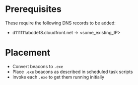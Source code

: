 # Prerequisites
These require the following DNS records to be added:
- d111111abcdef8.cloudfront.net -> <some_existing_IP>

# Placement
- Convert beacons to `.exe`
- Place `.exe` beacons as described in scheduled task scripts
- Invoke each `.exe` to get them running initially